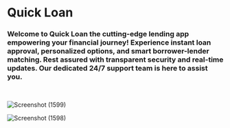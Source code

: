# Quick Loan
<h3>Welcome to Quick Loan the cutting-edge lending app empowering your financial journey! Experience instant loan approval, personalized options, and smart borrower-lender matching. Rest assured with transparent security and real-time updates. Our dedicated 24/7 support team is here to assist you. </h3>
</br>

![Screenshot (1599)](https://github.com/Deepak1095/Quick-Loan/assets/111503473/737a112f-3a81-4a4b-b1bd-9a768f3e0262)

![Screenshot (1598)](https://github.com/Deepak1095/Quick-Loan/assets/111503473/fb6a1fd6-e1ec-455c-a511-c902fbe6214b)
